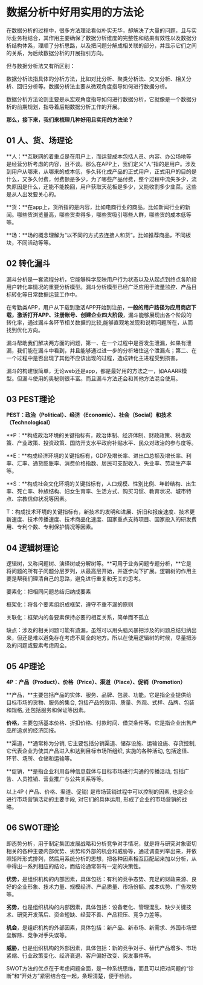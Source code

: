 # 数据分析中好用实用的方法论

在数据分析的过程中，很多方法理论看似朴实无华，却解决了大量的问题，且与实际业务相结合，其作用主要确保了数据分析维度的完整性和结果有效性以及数据分析结构体系，理顺了分析思路，以及把问题分解成相关联的部分，并显示它们之间的关系，为后续数据分析的开展指引方向。

 

但与数据分析法又有所区别：

数据分析法指具体的分析方法，比如对比分析、聚类分析法、交叉分析、相关分析、回归分析等。数据分析法主要从微观角度指导如何进行数据分析。

数据分析方法论则主要是从宏观角度指导如何进行数据分析，它就像是一个数据分析的前期规划，指导着后期数据分析工作的开展。

 

**那么，接下来，我们来梳理几种好用且实用的方法论？**



## 01 人、货、场理论

**人：**互联网的着重点是在用户上，而运营成本包括人员、内容、办公场地等是经营分析考虑的内容，且不谈。那么在APP上，我们定义“人”指的是用户。涉及到用户从哪来，从哪来的成本低，多久转化成产品的正式用户，正式用户的目的是什么，又多久付费，付费额是多少，为了哪些产品付费，整个过程中流失多少，流失原因是什么，还能不能挽回，用户获取天花板是多少，又能收割多少韭菜。这些是从人出发要关心的。

**货：**在app上，货所指的是内容，比如电商行业的商品，比如新闻行业的新闻。哪些货浏览量高，哪些货卖得多，哪些货吸引哪些人群，哪些货的成本低等等。

**场：**场的概念理解为“以不同的方式去连接人和货”。比如推荐商品，不同板块，不同活动等等。



## 02 转化漏斗

漏斗分析是一套流程分析，它能够科学反映用户行为状态以及从起点到终点各阶段用户转化率情况的重要分析模型。漏斗分析模型已经广泛应用于流量监控、产品目标转化等日常数据运营工作中。

在考勤类APP，用户从下载到激活APP开始到注册，**一般的用户路径为应用商店下载，激活打开APP、注册账号、创建企业四大阶段**，漏斗能够展现出各个阶段的转化率，通过漏斗各环节相关数据的比较,能够直观地发现和说明问题所在，从而找到优化方向。

漏斗帮助我们解决两方面的问题，第一、在一个过程中是否发生泄漏，如果有泄漏，我们能在漏斗中看到，并且能够通过进一步的分析堵住这个泄漏点；第二、在一个过程中是否出现了其他不应该出现的过程，造成转化主进程受到损害。

漏斗的构建很简单，无论web还是app，都是最好用的方法之一，如AAARR模型。但漏斗使用的奥秘则很丰富。而且漏斗方法还会和其他方法混合使用。



## 03 PEST理论

**PEST：政治（Political）、经济（Economic）、社会（Social）和技术（Technological）**

**P：**构成政治环境的关键指标有，政治体制、经济体制、财政政策、税收政策、产业政策、投资政策、国防开支水平政府补贴水平、民众对政治的参与度等。

**E：**构成经济环境的关键指标有，GDP及增长率、进出口总额及增长率、利率、汇率、通货膨胀率、消费价格指数、居民可支配收入、失业率、劳动生产率等。

**S：**构成社会文化环境的关键指标有，人口规模、性别比例、年龄结构、出生率、死亡率、种族结构、妇女生育率、生活方式、购买习惯、教育状况、城市特点、宗教信仰状况等因素。

T：构成技术环境的关键指标有，新技术的发明和进展、折旧和报废速度、技术更新速度、技术传播速度、技术商品化速度、国家重点支持项目、国家投入的研发费用、专利个数、专利保护情况等因素。



## 04 逻辑树理论

逻辑树，又称问题树、演绎树或分解树等。**可用于业务问题专题分析，**它是将问题的所有子问题分层罗列，从最高层开始，并逐步向下扩展。逻辑树的作用主要是帮我们理清自己的思路，避免进行重复和无关的思考。

要素化：把相同问题总结归纳成要素

框架化：将各个要素组织成框架，遵守不重不漏的原则

关联化：框架内的各要素保持必要的相互关系，简单而不孤立

缺点：涉及的相关问题可能有遗漏，虽然可以用头脑风暴把涉及的问题总结归纳出来，但还是难以避免存在考虑不周全的地方。所以在使用逻辑树的时候，尽量把涉及的问题或要素考虑周全。



## 05 4P理论

**4P：产品（Product）、价格（Price）、渠道（Place）、促销（Promotion）**

**产品，**主要包括产品的实体、服务、品牌、包装、功能。它是指企业提供给目标市场的货物、服务的集合, 包括产品的效用、质量、外观、式样、品牌、包装和规格, 还包括服务和保证等因素。

**价格**，主要包括基本价格、折扣价格、付款时间、借贷条件等。它是指企业出售产品所追求的经济回报。

**渠道，**通常称为分销, 它主要包括分销渠道、储存设施、运输设施、存货控制, 它代表企业为使其产品进入和达到目标市场所组织, 实施的各种活动, 包括途径、环节、场所、仓储和运输等。

**促销，**是指企业利用各种信息载体与目标市场进行沟通的传播活动, 包括广告、人员推销、营业推广与公共关系等等。

以上4P ( 产品、价格、渠道、促销) 是市场营销过程中可以控制的因素, 也是企业进行市场营销活动的主要手段, 对它们的具体运用, 形成了企业的市场营销的战略。



## 06 SWOT理论

即态势分析，用于制定集团发展战略和分析竞争对手情况，就是将与研究对象密切相关的各种主要内部优势、劣势和外部的机会和威胁等，通过调查列举出来，并依照矩阵形式排列，然后用系统分析的思想，把各种因素相互匹配起来加以分析，从中得出一系列相应的结论，而结论通常带有一定的决策性。 

**优势**，是组织机构的内部因素，具体包括：有利的竞争态势、充足的财政来源、良好的企业形象、技术力量、规模经济、产品质量、市场份额、成本优势、广告攻势等。

**劣势**，也是组织机构的内部因素，具体包括：设备老化、管理混乱、缺少关键技术、研究开发落后、资金短缺、经营不善、产品积压、竞争力差等。

**机会**，是组织机构的外部因素，具体包括：新产品、新市场、新需求、外国市场壁垒解除、竞争对手失误等。

**威胁**，也是组织机构的外部因素，具体包括：新的竞争对手、替代产品增多、市场紧缩、行业政策变化、经济衰退、客户偏好改变、突发事件等。

SWOT方法的优点在于考虑问题全面，是一种系统思维，而且可以把对问题的“诊断”和“开处方”紧密结合在一起，条理清楚，便于检验。